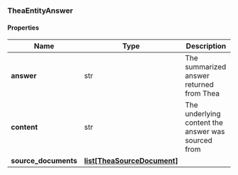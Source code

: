 

[//]: # (CLASS:TheaEntityAnswer)

[//]: # (KIND:object)

### TheaEntityAnswer

#### Properties

[//]: # (START_DEFINITION)

Name | Type | Description
------------ | ------------- | -------------
**answer** | str | The summarized answer returned from Thea &nbsp;
**content** | str | The underlying content the answer was sourced from &nbsp;
**source_documents** | [**list[TheaSourceDocument]**](TheaSourceDocument.md) |  &nbsp;

[//]: # (END_DEFINITION)


[//]: # (CONTAINED_CLASS:TheaSourceDocument)



